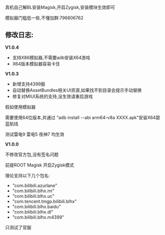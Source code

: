 
真机自己解BL安装Magisk,开启Zygisk,安装模块生效即可


模拟器门槛低一些,不懂加群:796806762

## 修改日志:

**V1.0.4**

* 支持X86模拟器,不需要adb安装X64游戏
* X64版本模拟器容易卡住


**V1.0.3**

* 新增支持4399服
* 自动替换AssetBundles相关UI资源,如果找不到目录会提示手动替换
* 修复对MIUI系统的支持,没生效请重启游戏

假如使用模拟器

需要使用64位版本,并通过 "adb install --abi arm64-v8a XXXX.apk"安装X64碧蓝航线

测试雷电9 雷电5 夜神7 均生效

**V1.0.0**

不修改官方包,没有签名问题

前提ROOT Magisk 开启Zygisk模式

理论支持以下几个包名:

* "com.bilibili.azurlane"
* "com.bilibili.blhx.mi"
* "com.bilibili.blhx.uc"
* "com.tencent.tmgp.bilibili.blhx"
* "com.bilibili.blhx.baidu"
* "com.bilibili.blhx.dl"
* "com.bilibili.blhx.m4399"

只测试了官服
